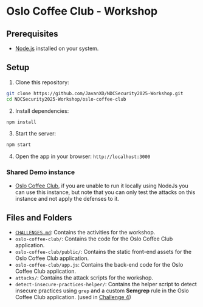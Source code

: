 
# Oslo Coffee Club - Workshop

## Prerequisites

- [Node.js](https://nodejs.org/) installed on your system.

## Setup

1. Clone this repository:
```bash
git clone https://github.com/JavanXD/NDCSecurity2025-Workshop.git
cd NDCSecurity2025-Workshop/oslo-coffee-club
```

2.	Install dependencies:
```bash
npm install
```

3.	Start the server:
```bash
npm start
```

4.	Open the app in your browser: `http://localhost:3000`

### Shared Demo instance

- [Oslo Coffee Club](https://oslo-coffee-club.javan.de/), if you are unable to run it locally using NodeJs you can use this instance, but note that you can only test the attacks on this instance and not apply the defenses to it.

## Files and Folders

- [`CHALLENGES.md`](./CHALLENGES.md): Contains the activities for the workshop.
- `oslo-coffee-club/`: Contains the code for the Oslo Coffee Club application.
- `oslo-coffee-club/public/`: Contains the static front-end assets for the Oslo Coffee Club application.
- `oslo-coffee-club/app.js`: Contains the back-end code for the Oslo Coffee Club application.
- `attacks/`: Contains the attack scripts for the workshop.
- `detect-insecure-practices-helper/`: Contains the helper script to detect insecure practices using `grep` and a custom **Semgrep** rule in the Oslo Coffee Club application. (used in [Challenge 4](./CHALLENGE_4.md))

